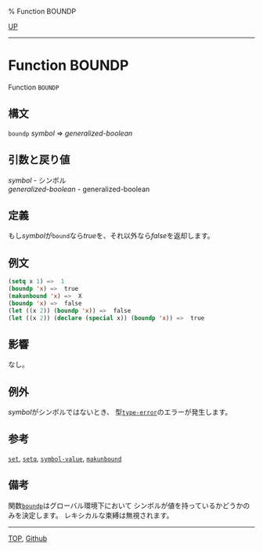 % Function BOUNDP

[UP](10.2.html)  

---

# Function **BOUNDP**


Function `BOUNDP`


## 構文

`boundp` *symbol* => *generalized-boolean*


## 引数と戻り値

*symbol* - シンボル  
*generalized-boolean* - generalized-boolean


## 定義

もし*symbol*が`bound`なら*true*を、それ以外なら*false*を返却します。


## 例文

```lisp
(setq x 1) =>  1
(boundp 'x) =>  true
(makunbound 'x) =>  X
(boundp 'x) =>  false
(let ((x 2)) (boundp 'x)) =>  false
(let ((x 2)) (declare (special x)) (boundp 'x)) =>  true
```


## 影響

なし。


## 例外

*symbol*がシンボルではないとき、
型[`type-error`](4.4.type-error.html)のエラーが発生します。


## 参考

[`set`](10.2.set.html),
[`setq`](5.3.setq.html),
[`symbol-value`](10.2.symbol-value.html),
[`makunbound`](10.2.makunbound.html)


## 備考

関数[`boundp`](10.2.boundp.html)はグローバル環境下において
シンボルが値を持っているかどうかのみを決定します。
レキシカルな束縛は無視されます。


---
[TOP](index.html),  [Github](https://github.com/nptcl/npt-japanese)

